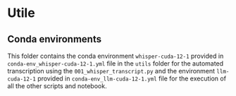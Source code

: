 # Utile

## Conda environments

This folder contains the conda environment `whisper-cuda-12-1` provided in `conda-env_whisper-cuda-12-1.yml` file in the `utils` folder for the automated transcription using the `001_whisper_transcript.py` and the environment `llm-cuda-12-1` provided in `conda-env_llm-cuda-12-1.yml` file for the execution of all the other scripts and notebook.
